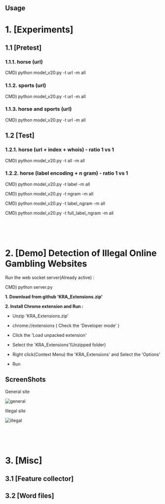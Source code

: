 Usage
----

# 1. [Experiments]

## 1.1 [Pretest]

### 1.1.1. horse (url)

CMD) python model_v20.py -t url -m all


### 1.1.2. sports (url)

CMD) python model_v20.py -t url -m all



### 1.1.3. horse and sports (url)

CMD) python model_v20.py -t url -m all




## 1.2 [Test]

### 1.2.1. horse (url + index + whois) - ratio 1 vs 1

CMD) python model_v20.py -t all -m all



### 1.2.2. horse (label encoding + n gram) - ratio 1 vs 1

CMD) python model_v20.py -t label -m all

CMD) python model_v20.py -t ngram -m all

CMD) python model_v20.py -t label_ngram -m all

CMD) python model_v20.py -t full_label_ngram -m all




<br><br><br>


# 2. [Demo] Detection of Illegal Online Gambling Websites 

Run the web socket server(Already active) :

CMD) python server.py

<p>

<b>1. Download from github 'KRA_Extensions.zip'</b>

<p>

<b>2. Install Chrome extension and Run :</b>

- Unzip 'KRA_Extensions.zip'

- chrome://extensions ( Check the 'Developer mode' )

- Click the 'Load unpacked extension'

- Select the 'KRA_Extensions'(Unzipped folder) 

- Right click(Context Menu) the 'KRA_Extensions' and Select the 'Options'

- Run


ScreenShots
----
General site

![general](https://user-images.githubusercontent.com/55607802/71304118-8e5b3580-2405-11ea-9f2c-0f50427e9987.png)

<p>

Illegal site

![illegal](https://user-images.githubusercontent.com/55607802/71304091-feb58700-2404-11ea-9563-1ff6ceb13313.png)


<br><br><br>

# 3. [Misc]
## 3.1 [Feature collector]
## 3.2 [Word files]

